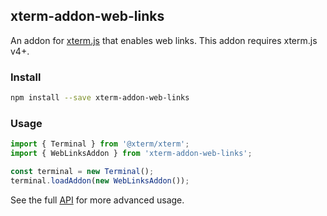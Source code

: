## xterm-addon-web-links

An addon for [xterm.js](https://github.com/xtermjs/xterm.js) that enables web links. This addon requires xterm.js v4+.

### Install

```bash
npm install --save xterm-addon-web-links
```

### Usage

```ts
import { Terminal } from '@xterm/xterm';
import { WebLinksAddon } from 'xterm-addon-web-links';

const terminal = new Terminal();
terminal.loadAddon(new WebLinksAddon());
```

See the full [API](https://github.com/xtermjs/xterm.js/blob/master/addons/xterm-addon-web-links/typings/xterm-addon-web-links.d.ts) for more advanced usage.
